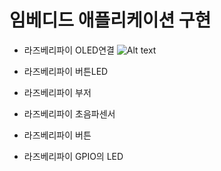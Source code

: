 # 임베디드 애플리케이션 구현

* 라즈베리파이 OLED연결
![Alt text](/a.png)

* 라즈베리파이 버튼LED

* 라즈베리파이 부저

* 라즈베리파이 초음파센서

* 라즈베리파이 버튼

* 라즈베리파이 GPIO의 LED

